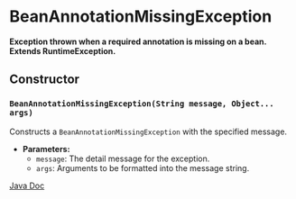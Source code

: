 # BeanAnnotationMissingException

**Exception thrown when a required annotation is missing on a bean. Extends RuntimeException.**

## Constructor

### `BeanAnnotationMissingException(String message, Object... args)`

Constructs a `BeanAnnotationMissingException` with the specified message.

- **Parameters:**
    - `message`: The detail message for the exception.
    - `args`: Arguments to be formatted into the message string.


[Java Doc](https://BlyznytsiaOrg.github.io/bring-core-javadoc/com/bobocode/bring/core/exception/BeanAnnotationMissingException.html)